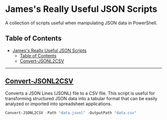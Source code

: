 # James's Really Useful JSON Scripts

A collection of scripts useful when manipulating JSON data in PowerShell.

## Table of Contents

- [James's Really Useful JSON Scripts](#jamess-really-useful-json-scripts)
  - [Table of Contents](#table-of-contents)
  - [Convert-JSONL2CSV](#convert-jsonl2csv)

---

## [Convert-JSONL2CSV](./Convert-JSONL2CSV.psm1)

Converts a JSON Lines (JSONL) file to a CSV file. This script is useful for transforming structured JSON data into a tabular format that can be easily analyzed or imported into spreadsheet applications.

```powershell
Convert-JSONL2CSV -Path "data.jsonl" -OutputPath "data.csv"
```

